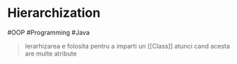 # Hierarchization

#OOP #Programming #Java

> Ierarhizarea e folosita pentru a imparti un [[Class]] atunci cand acesta are multe atribute
